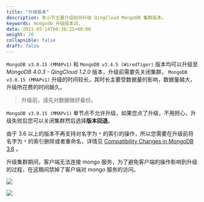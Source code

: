 ```yaml
---
title: "升级版本"
description: 本小节主要介绍如何升级 QingCloud MongoDB 集群版本。 
keywords: mongodb 升级版本试, 
data: 2021-05-14T00:38:25+09:00
weight: 20
collapsible: false
draft: false
---
```




`MongoDB v3.0.15 (MMAPv1)` 和 `MongoDB v3.4.5 (WiredTiger)` 版本均可以升级至 _MongoDB 4.0.3 - QingCloud 1.2.0_ 版本，升级前需要先关闭集群， `MongoDB v3.0.15 (MMAPv1)` 升级的时间较长，其时长主要受数据量的影响，数据量越大，升级所花费的时间越久。

> 升级前，请先对数据做好备份。

`MongoDB v3.0.15 (MMAPv1)` 单节点不允许升级，如果您点了升级，不用担心，升级失败后您可以关闭集群然后选择**版本回退**。

由于 3.6 以上的版本不再支持对名字为 `*` 的索引的操作，所以您需要在升级前将名字为 `*` 的索引删除或者重命名，详情见 [Compatibility Changes in MongoDB 3.6](https://docs.mongodb.com/manual/release-notes/3.6-compatibility/#general-compatibility-changes) 。

升级集群期间，客户端无法连接 mongo 服务，为了避免客户端的操作影响到升级的过程，在这期间禁掉了客户端对 mongo 服务的访问。 

![](../../_images/upgrade_1.png)

![](../../_images/upgrade.png)
